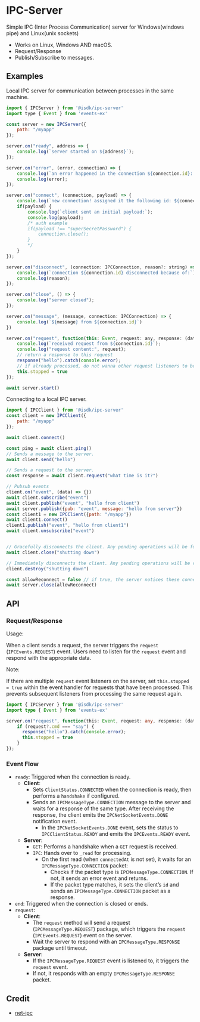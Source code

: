 # IPC-Server

Simple IPC (Inter Process Communication) server for Windows(windows pipe) and Linux(unix sockets)

* Works on Linux, Windows AND macOS.
* Request/Response
* Publish/Subscribe to messages.

## Examples

Local IPC server for communication between processes in the same machine.

```js
import { IPCServer } from '@isdk/ipc-server'
import type { Event } from 'events-ex'

const server = new IPCServer({
    path: "/myapp"
});

server.on("ready", address => {
    console.log(`server started on ${address}`);
});

server.on("error", (error, connection) => {
    console.log(`an error happened in the connection ${connection.id}: ${error.message}`);
    console.log(error);
});

server.on("connect", (connection, payload) => {
    console.log(`new connection! assigned it the following id: ${connection.id}`);
    if(payload) {
        console.log(`client sent an initial payload:`);
        console.log(payload);
        /* auth example
        if(payload !== "superSecretPassword") {
            connection.close();
        }
        */
    }
});

server.on("disconnect", (connection: IPCConnection, reason?: string) => {
    console.log(`connection ${connection.id} disconnected because of:`);
    console.log(reason);
});

server.on("close", () => {
    console.log("server closed");
});

server.on("message", (message, connection: IPCConnection) => {
    console.log(`${message} from ${connection.id}`)
})

server.on("request", function(this: Event, request: any, response: (data: any) => Promise<void>, connection: IPCConnection) {
    console.log(`received request from ${connection.id}`);
    console.log("request content:", request);
    // return a response to this request
    response("hello").catch(console.error);
    // if already processed, do not wanna other request listeners to be triggered
    this.stopped = true
});

await server.start()
```

Connecting to a local IPC server.

```js
import { IPCClient } from '@isdk/ipc-server'
const client = new IPCClient({
    path: "/myapp"
});

await client.connect()

const ping = await client.ping()
// Sends a message to the server.
await client.send("hello")

// Sends a request to the server.
const response = await client.request("what time is it?")

// Pubsub events
client.on("event", (data) => {})
await client.subscribe("event")
await client.publish("event", "hello from client")
await server.publish({pub: "event", message: "hello from server"})
const client1 = new IPCClient({path: "/myapp"})
await client1.connect()
client1.publish("event", "hello from client1")
await client.unsubscribe("event")


// Gracefully disconnects the client. Any pending operations will be fulfilled before the connection is closed.
await client.close("shutting down")

// Immediately disconnects the client. Any pending operations will be rejected.
client.destroy("shutting down")

const allowReconnect = false // if true, the server notices these connected clients to reconnect to the server after a while. the server will restart. defaults to false.
await server.close(allowReconnect)
```

## API

### Request/Response

Usage:

When a client sends a request, the server triggers the `request` (`IPCEvents.REQUEST`) event. Users need to listen for the `request` event and respond with the appropriate data.

Note:

If there are multiple `request` event listeners on the server, set `this.stopped = true` within the event handler for requests that have been processed. This prevents subsequent listeners from processing the same request again.

```ts
import { IPCServer } from '@isdk/ipc-server'
import type { Event } from 'events-ex'

server.on("request", function(this: Event, request: any, response: (data: any) => Promise<void>, connection: IPCConnection) {
    if (request?.cmd === "say") {
      response("hello").catch(console.error);
      this.stopped = true
    }
});
```

### Event Flow

- `ready`: Triggered when the connection is ready.
  - **Client**:
    - Sets `ClientStatus.CONNECTED` when the connection is ready, then performs a `handshake` if configured.
    - Sends an `IPCMessageType.CONNECTION` message to the server and waits for a response of the same type. After receiving the response, the client emits the `IPCNetSocketEvents.DONE` notification event.
      - In the `IPCNetSocketEvents.DONE` event, sets the status to `IPCClientStatus.READY` and emits the `IPCEvents.READY` event.
  - **Server**:
    - `GET`: Performs a handshake when a `GET` request is received.
    - `IPC`: Hands over to `_read` for processing.
      - On the first read (when `connectedAt` is not set), it waits for an `IPCMessageType.CONNECTION` packet:
        - Checks if the packet type is `IPCMessageType.CONNECTION`. If not, it sends an error event and returns.
        - If the packet type matches, it sets the client’s `id` and sends an `IPCMessageType.CONNECTION` packet as a response.
- `end`: Triggered when the connection is closed or ends.
- `request`:
  - **Client**:
    - The `request` method will send a request (`IPCMessageType.REQUEST`) package, which triggers the `request` (`IPCEvents.REQUEST`) event on the server.
    - Wait the server to respond with an `IPCMessageType.RESPONSE` package until timeout.
  - **Server**:
    - If the `IPCMessageType.REQUEST` event is listened to, it triggers the `request` event.
    - If not, it responds with an empty `IPCMessageType.RESPONSE` packet.

## Credit

* [net-ipc](https://github.com/timotejroiko/net-ipc)
